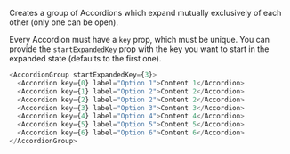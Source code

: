 Creates a group of Accordions which expand mutually exclusively of each other (only one can be open).

Every Accordion must have a `key` prop, which must be unique. You can provide the `startExpandedKey` prop with the key you want to start in the expanded state (defaults to the first one).

```javascript
<AccordionGroup startExpandedKey={3}>
  <Accordion key={0} label="Option 1">Content 1</Accordion>
  <Accordion key={1} label="Option 2">Content 2</Accordion>
  <Accordion key={2} label="Option 2">Content 2</Accordion>
  <Accordion key={3} label="Option 3">Content 3</Accordion>
  <Accordion key={4} label="Option 4">Content 4</Accordion>
  <Accordion key={5} label="Option 5">Content 5</Accordion>
  <Accordion key={6} label="Option 6">Content 6</Accordion>
</AccordionGroup>
```
